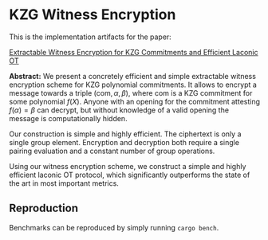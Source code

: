 # KZG Witness Encryption

This is the implementation artifacts for the paper:

[Extractable Witness Encryption for KZG Commitments and Efficient Laconic OT](https://eprint.iacr.org/2024/264)

**Abstract:**
We present a concretely efficient and simple extractable witness encryption scheme for KZG polynomial commitments.
It allows to encrypt a message towards a triple $(\mathsf{com}, \alpha, \beta)$, where $\mathsf{com}$ is a KZG commitment for some polynomial $f(X)$.
Anyone with an opening for the commitment attesting $f(\alpha) = \beta$ can decrypt, but without knowledge of a valid opening the message is computationally hidden.

Our construction is simple and highly efficient. The ciphertext is only a single group element. Encryption and decryption both require a single pairing evaluation and a constant number of group operations.

Using our witness encryption scheme, we construct a simple and highly efficient laconic OT protocol, which significantly outperforms the state of the art in most important metrics.

## Reproduction

Benchmarks can be reproduced by simply running `cargo bench`.
